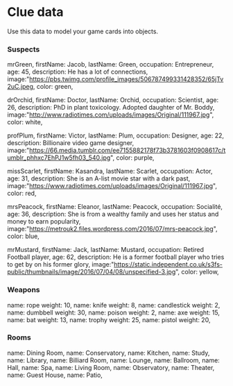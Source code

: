 # Clue data

Use this data to model your game cards into objects.

### Suspects

mrGreen,
firstName: Jacob,
lastName: Green,
occupation: Entrepreneur,
age: 45,
description: He has a lot of connections,
image:"https://pbs.twimg.com/profile_images/506787499331428352/65jTv2uC.jpeg,
color: green,

drOrchid,
firstName: Doctor,
lastName: Orchid,
occupation: Scientist,
age: 26,
description: PhD in plant toxicology. Adopted daughter of Mr. Boddy,
image:"http://www.radiotimes.com/uploads/images/Original/111967.jpg",
color: white,

profPlum,
firstName: Victor,
lastName: Plum,
occupation: Designer,
age: 22,
description: Billionaire video game designer,
image:"https://66.media.tumblr.com/ee7155882178f73b3781603f0908617c/tumblr_phhxc7EhPJ1w5fh03_540.jpg",
color: purple,

missScarlet,
firstName: Kasandra,
lastName: Scarlet,
occupation: Actor,
age: 31,
description: She is an A-list movie star with a dark past,
image:"https://www.radiotimes.com/uploads/images/Original/111967.jpg",
color: red,

mrsPeacock,
firstName: Eleanor,
lastName: Peacock,
occupation: Socialité,
age: 36,
description: She is from a wealthy family and uses her status and money to earn popularity,
image:"https://metrouk2.files.wordpress.com/2016/07/mrs-peacock.jpg",
color: blue,

mrMustard,
firstName: Jack,
lastName: Mustard,
occupation: Retired Football player,
age: 62,
description: He is a former football player who tries to get by on his former glory,
image:"https://static.independent.co.uk/s3fs-public/thumbnails/image/2016/07/04/08/unspecified-3.jpg",
color: yellow,

### Weapons

name: rope weight: 10,
name: knife weight: 8,
name: candlestick weight: 2,
name: dumbbell weight: 30,
name: poison weight: 2,
name: axe weight: 15,
name: bat weight: 13,
name: trophy weight: 25,
name: pistol weight: 20,

### Rooms

name: Dining Room,
name: Conservatory,
name: Kitchen,
name: Study,
name: Library,
name: Billiard Room,
name: Lounge,
name: Ballroom,
name: Hall,
name: Spa,
name: Living Room,
name: Observatory,
name: Theater,
name: Guest House,
name: Patio,
